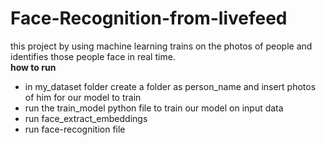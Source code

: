 # Face-Recognition-from-livefeed
this project by using machine learning trains on the photos of people and  identifies those people face in real time. <br/> 
**how to run**
- in my_dataset folder create a folder as person_name and insert photos of him for our model to train
- run the train_model python file to train our model on input data
- run face_extract_embeddings 
- run face-recognition file
